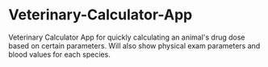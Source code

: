 # Veterinary-Calculator-App
Veterinary Calculator App for quickly calculating an animal's drug dose based on certain parameters. Will also show physical exam parameters and blood values for each species.
